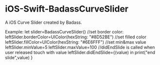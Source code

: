 # iOS-Swift-BadassCurveSlider
A iOS Curve Slider created by Badass.

Example:
let slider=BadassCurveSlider()
//set border color:
leftSlider.borderColor=UIColor(hexString: "#8D52BE")
//set filled color
leftSlider.fillColor=UIColor(hexString: "#6E6FFF")
//set min&max value
leftSlider.minValue=5
leftSlider.maxValue=100
//didEndSlide is called when user released touch with value
leftSlider.didEndSlide={(value) in
	print("end slide",value)
}
